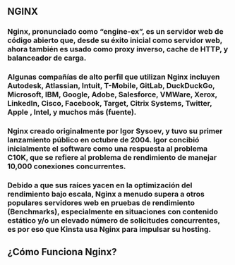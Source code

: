 ##                                                                                          NGINX

### Nginx, pronunciado como “engine-ex”, es un servidor web de código abierto que, desde su éxito inicial como servidor web, ahora también es usado como proxy inverso, cache de HTTP, y balanceador de carga.

### Algunas compañías de alto perfil que utilizan Nginx incluyen Autodesk, Atlassian, Intuit, T-Mobile, GitLab, DuckDuckGo, Microsoft, IBM, Google, Adobe, Salesforce, VMWare, Xerox, LinkedIn, Cisco, Facebook, Target, Citrix Systems, Twitter, Apple , Intel, y muchos más (fuente).

### Nginx creado originalmente por Igor Sysoev, y tuvo su primer lanzamiento público en octubre de 2004. Igor concibió inicialmente el software como una respuesta al problema C10K, que se refiere al problema de rendimiento de manejar 10,000 conexiones concurrentes.

### Debido a que sus raíces yacen en la optimización del rendimiento bajo escala, Nginx a menudo supera a otros populares servidores web en pruebas de rendimiento (Benchmarks), especialmente en situaciones con contenido estático y/o un elevado número de solicitudes concurrentes, es por eso que Kinsta usa Nginx para impulsar su hosting.





##                                                                                         ¿Cómo Funciona Nginx?

